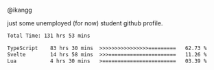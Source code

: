 @ikangg

just some unemployed (for now) student github profile.

<!--START_SECTION:waka-->

```txt
Total Time: 131 hrs 53 mins

TypeScript    83 hrs 30 mins  >>>>>>>>>>>>>>>>=========   62.73 %
Svelte        14 hrs 58 mins  >>>======================   11.26 %
Lua           4 hrs 30 mins   >========================   03.39 %
```

<!--END_SECTION:waka-->
